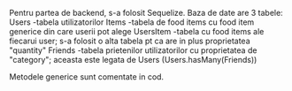 Pentru partea de backend, s-a folosit Sequelize.
Baza de date are 3 tabele:
Users -tabela utilizatorilor
Items -tabela de food items cu food item generice din care userii pot alege
UsersItem -tabela cu food items ale fiecarui user; s-a folosit o alta tabela pt ca are in plus proprietatea "quantity"
Friends -tabela prietenilor utilizatorilor cu proprietatea de "category"; aceasta este legata de Users (Users.hasMany(Friends))

Metodele generice sunt comentate in cod.
